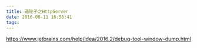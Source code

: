 ```yaml
---
title: 造轮子之HttpServer
date: 2016-08-11 16:56:41
tags:
---
```

https://www.jetbrains.com/help/idea/2016.2/debug-tool-window-dump.html